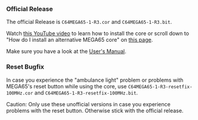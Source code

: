 ### Official Release

The official Release is `C64MEGA65-1-R3.cor` and `C64MEGA65-1-R3.bit`.

Watch [this YouTube video](https://youtu.be/6ZcUFY77o3A) to learn how to
install the core  or scroll down to
"How do I install an alternative MEGA65 core" on
[this page](https://sy2002.github.io/m65cores/).

Make sure you have a look at the [User's Manual](https://github.com/MJoergen/C64MEGA65/blob/V1/README.md).

### Reset Bugfix

In case you experience the "ambulance light" problem or problems
with MEGA65's reset button while using the core, use
`C64MEGA65-1-R3-resetfix-100MHz.cor`
and `C64MEGA65-1-R3-resetfix-100MHz.bit`.

Caution: Only use these unofficial versions in case you experience problems
with the reset button. Otherwise stick with the official release.
